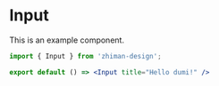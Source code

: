 # Input

This is an example component.

```jsx
import { Input } from 'zhiman-design';

export default () => <Input title="Hello dumi!" />
```
